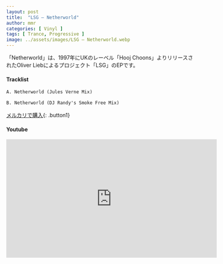```yaml
---
layout: post
title:  "LSG – Netherworld"
author: mmr
categories: [ Vinyl ]
tags: [ Trance, Progressive ]
image: ../assets/images/LSG – Netherworld.webp
---
```


「Netherworld」は、1997年にUKのレーベル「Hooj Choons」よりリリースされたOliver Liebによるプロジェクト「LSG」のEPです。

#### Tracklist
```md
A. Netherworld (Jules Verne Mix)

B. Netherworld (DJ Randy's Smoke Free Mix)
```

[メルカリで購入](https://jp.mercari.com/item/m39575231114?afid=6142608987){: .button1}

#### Youtube
<iframe width="560" height="315" src="https://www.youtube.com/embed/cbOub9r1kI4?si=BlDX0vcPtQ_KuVBc" title="YouTube video player" frameborder="0" allow="accelerometer; autoplay; clipboard-write; encrypted-media; gyroscope; picture-in-picture; web-share" referrerpolicy="strict-origin-when-cross-origin" allowfullscreen></iframe>